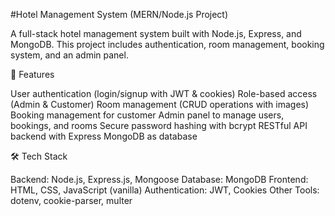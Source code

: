 #Hotel Management System (MERN/Node.js Project)

A full-stack hotel management system built with Node.js, Express, and MongoDB.
This project includes authentication, room management, booking system, and an admin panel.


🚀 Features

User authentication (login/signup with JWT & cookies)
Role-based access (Admin & Customer)
Room management (CRUD operations with images)
Booking management for customer
Admin panel to manage users, bookings, and rooms
Secure password hashing with bcrypt
RESTful API backend with Express
MongoDB as database


🛠️ Tech Stack

Backend: Node.js, Express.js, Mongoose
Database: MongoDB
Frontend: HTML, CSS, JavaScript (vanilla)
Authentication: JWT, Cookies
Other Tools: dotenv, cookie-parser, multer
